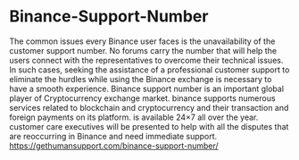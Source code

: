 # Binance-Support-Number
The common issues every Binance user faces is the unavailability of the customer support number. No forums carry the number that will help the users connect with the representatives to overcome their technical issues. In such cases, seeking the assistance of a professional customer support to eliminate the hurdles while using the Binance exchange is necessary to have a smooth experience.    Binance support number is an important global player of Cryptocurrency exchange market. binance supports numerous services related to blockchain and cryptocurrency and their transaction and foreign payments on its platform. is available 24×7 all over the year. customer care executives will be presented to help with all the disputes that are reoccurring in Binance and need immediate support.   https://gethumansupport.com/binance-support-number/
